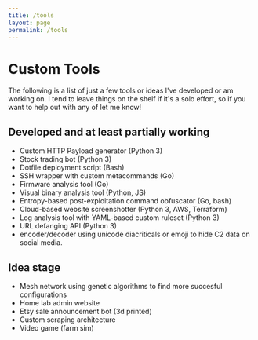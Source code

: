 ```yaml
---
title: /tools
layout: page
permalink: /tools
---
```


# Custom Tools
The following is a list of just a few tools or ideas I've developed or am working on. I tend to leave things on the shelf if it's a solo effort, so if you want to help out with any of let me know!

## Developed and at least partially working
- Custom HTTP Payload generator (Python 3)
- Stock trading bot (Python 3)
- Dotfile deployment script (Bash)
- SSH wrapper with custom metacommands (Go)
- Firmware analysis tool (Go)
- Visual binary analysis tool (Python, JS)
- Entropy-based post-exploitation command obfuscator (Go, bash) 
- Cloud-based website screenshotter (Python 3, AWS, Terraform)
- Log analysis tool with YAML-based custom ruleset (Python 3)
- URL defanging API (Python 3)
- encoder/decoder using unicode diacriticals or emoji to hide C2 data on social media. 

## Idea stage
- Mesh network using genetic algorithms to find more succesful configurations
- Home lab admin website
- Etsy sale announcement bot (3d printed)
- Custom scraping architecture
- Video game (farm sim)
